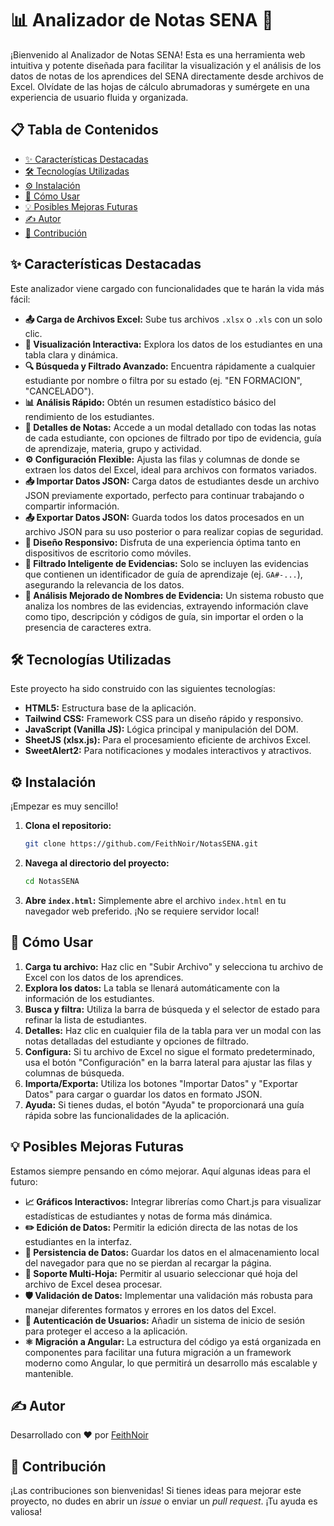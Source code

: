 # 📊 Analizador de Notas SENA 🚀

¡Bienvenido al Analizador de Notas SENA! Esta es una herramienta web intuitiva y potente diseñada para facilitar la visualización y el análisis de los datos de notas de los aprendices del SENA directamente desde archivos de Excel. Olvídate de las hojas de cálculo abrumadoras y sumérgete en una experiencia de usuario fluida y organizada.

## 📋 Tabla de Contenidos

- [✨ Características Destacadas](#-características-destacadas)
- [🛠️ Tecnologías Utilizadas](#%EF%B8%8F-tecnologías-utilizadas)
- [⚙️ Instalación](#%EF%B8%8F-instalación)
- [🚀 Cómo Usar](#-cómo-usar)
- [💡 Posibles Mejoras Futuras](#-posibles-mejoras-futuras)
- [✍️ Autor](#%EF%B8%8F-autor)
- [🤝 Contribución](#-contribución)

## ✨ Características Destacadas

Este analizador viene cargado con funcionalidades que te harán la vida más fácil:

-   **📤 Carga de Archivos Excel:** Sube tus archivos `.xlsx` o `.xls` con un solo clic.
-   **👀 Visualización Interactiva:** Explora los datos de los estudiantes en una tabla clara y dinámica.
-   **🔍 Búsqueda y Filtrado Avanzado:** Encuentra rápidamente a cualquier estudiante por nombre o filtra por su estado (ej. "EN FORMACION", "CANCELADO").
-   **📊 Análisis Rápido:** Obtén un resumen estadístico básico del rendimiento de los estudiantes.
-   **📝 Detalles de Notas:** Accede a un modal detallado con todas las notas de cada estudiante, con opciones de filtrado por tipo de evidencia, guía de aprendizaje, materia, grupo y actividad.
-   **⚙️ Configuración Flexible:** Ajusta las filas y columnas de donde se extraen los datos del Excel, ideal para archivos con formatos variados.
-   **📥 Importar Datos JSON:** Carga datos de estudiantes desde un archivo JSON previamente exportado, perfecto para continuar trabajando o compartir información.
-   **📤 Exportar Datos JSON:** Guarda todos los datos procesados en un archivo JSON para su uso posterior o para realizar copias de seguridad.
-   **📱 Diseño Responsivo:** Disfruta de una experiencia óptima tanto en dispositivos de escritorio como móviles.
-   **🎯 Filtrado Inteligente de Evidencias:** Solo se incluyen las evidencias que contienen un identificador de guía de aprendizaje (ej. `GA#-...`), asegurando la relevancia de los datos.
-   **🧠 Análisis Mejorado de Nombres de Evidencia:** Un sistema robusto que analiza los nombres de las evidencias, extrayendo información clave como tipo, descripción y códigos de guía, sin importar el orden o la presencia de caracteres extra.

## 🛠️ Tecnologías Utilizadas

Este proyecto ha sido construido con las siguientes tecnologías:

-   **HTML5:** Estructura base de la aplicación.
-   **Tailwind CSS:** Framework CSS para un diseño rápido y responsivo.
-   **JavaScript (Vanilla JS):** Lógica principal y manipulación del DOM.
-   **SheetJS (xlsx.js):** Para el procesamiento eficiente de archivos Excel.
-   **SweetAlert2:** Para notificaciones y modales interactivos y atractivos.

## ⚙️ Instalación

¡Empezar es muy sencillo!

1.  **Clona el repositorio:**
    ```bash
    git clone https://github.com/FeithNoir/NotasSENA.git
    ```
2.  **Navega al directorio del proyecto:**
    ```bash
    cd NotasSENA
    ```
3.  **Abre `index.html`:** Simplemente abre el archivo `index.html` en tu navegador web preferido. ¡No se requiere servidor local!

## 🚀 Cómo Usar

1.  **Carga tu archivo:** Haz clic en "Subir Archivo" y selecciona tu archivo de Excel con los datos de los aprendices.
2.  **Explora los datos:** La tabla se llenará automáticamente con la información de los estudiantes.
3.  **Busca y filtra:** Utiliza la barra de búsqueda y el selector de estado para refinar la lista de estudiantes.
4.  **Detalles:** Haz clic en cualquier fila de la tabla para ver un modal con las notas detalladas del estudiante y opciones de filtrado.
5.  **Configura:** Si tu archivo de Excel no sigue el formato predeterminado, usa el botón "Configuración" en la barra lateral para ajustar las filas y columnas de búsqueda.
6.  **Importa/Exporta:** Utiliza los botones "Importar Datos" y "Exportar Datos" para cargar o guardar los datos en formato JSON.
7.  **Ayuda:** Si tienes dudas, el botón "Ayuda" te proporcionará una guía rápida sobre las funcionalidades de la aplicación.

## 💡 Posibles Mejoras Futuras

Estamos siempre pensando en cómo mejorar. Aquí algunas ideas para el futuro:

-   **📈 Gráficos Interactivos:** Integrar librerías como Chart.js para visualizar estadísticas de estudiantes y notas de forma más dinámica.
-   **✏️ Edición de Datos:** Permitir la edición directa de las notas de los estudiantes en la interfaz.
-   **💾 Persistencia de Datos:** Guardar los datos en el almacenamiento local del navegador para que no se pierdan al recargar la página.
-   **📂 Soporte Multi-Hoja:** Permitir al usuario seleccionar qué hoja del archivo de Excel desea procesar.
-   **🛡️ Validación de Datos:** Implementar una validación más robusta para manejar diferentes formatos y errores en los datos del Excel.
-   **🔑 Autenticación de Usuarios:** Añadir un sistema de inicio de sesión para proteger el acceso a la aplicación.
-   **⚛️ Migración a Angular:** La estructura del código ya está organizada en componentes para facilitar una futura migración a un framework moderno como Angular, lo que permitirá un desarrollo más escalable y mantenible.

## ✍️ Autor

Desarrollado con ❤️ por [FeithNoir](https://github.com/FeithNoir)

## 🤝 Contribución

¡Las contribuciones son bienvenidas! Si tienes ideas para mejorar este proyecto, no dudes en abrir un *issue* o enviar un *pull request*. ¡Tu ayuda es valiosa!
